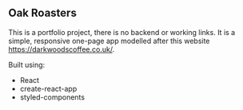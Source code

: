 ## Oak Roasters

This is a portfolio project, there is no backend or working links. It is a simple, responsive one-page app modelled after this website https://darkwoodscoffee.co.uk/.

Built using:

- React
- create-react-app
- styled-components
